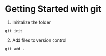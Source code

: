 # Getting Started with git

1. Inititalize the folder

```
git init
```

2. Add files to version control

```
git add .
```
